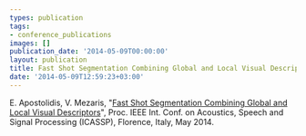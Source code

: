 ```yaml
---
types: publication
tags:
- conference_publications
images: []
publication_date: '2014-05-09T00:00:00'
layout: publication
title: Fast Shot Segmentation Combining Global and Local Visual Descriptors
date: '2014-05-09T12:59:23+03:00'
---
```

<p>E. Apostolidis, V. Mezaris, "<a href="http://www.iti.gr/~bmezaris/publications/icassp14_preprint.pdf">Fast Shot Segmentation Combining Global and Local Visual Descriptors</a>", Proc. IEEE Int. Conf. on Acoustics, Speech and Signal Processing (ICASSP), Florence, Italy, May 2014.</p>
